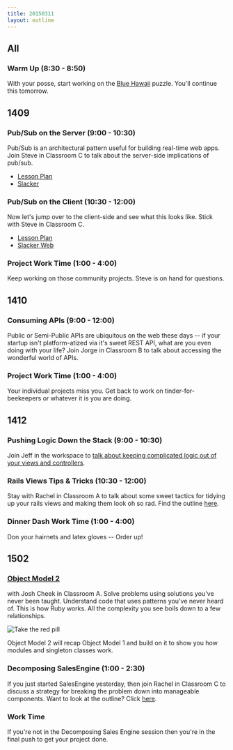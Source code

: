 ```yaml
---
title: 20150311
layout: outline
---
```


<!--- Classroom Usage
A
9 to 10:30:1412
10:30 to 12:00:1412

B
9 to 12:1410

C
9 to 10:30:1409
10:30 to 12:00:1409

WS

-->

## All

### Warm Up (8:30 - 8:50)

With your posse, start working on the [Blue Hawaii](http://www.puzzlenode.com/puzzles/7-blue-hawaii) puzzle. You'll continue this tomorrow.

## 1409

### Pub/Sub on the Server (9:00 - 10:30)

Pub/Sub is an architectural pattern useful for building real-time web
apps. Join Steve in Classroom C to talk about the server-side
implications of pub/sub.

* [Lesson Plan](https://github.com/turingschool/lesson_plans/blob/master/ruby_04-apis_and_scalability/pubsub_on_the_server.markdown)
* [Slacker](https://github.com/turingschool-examples/slacker)

### Pub/Sub on the Client (10:30 - 12:00)

Now let's jump over to the client-side and see what this looks like.
Stick with Steve in Classroom C.

* [Lesson Plan](https://github.com/turingschool/lesson_plans/blob/master/ruby_04-apis_and_scalability/pubsub_in_the_browser.markdown)
* [Slacker Web](https://github.com/turingschool-examples/slacker-web)

### Project Work Time (1:00 - 4:00)

Keep working on those community projects. Steve is on hand for questions.

## 1410

### Consuming APIs (9:00 - 12:00)

Public or Semi-Public APIs are ubiquitous on the web these days -- if
your startup isn't platform-atized via it's sweet REST API, what are you
even doing with your life? Join Jorge in Classroom B to talk about
accessing the wonderful world of APIs.

### Project Work Time (1:00 - 4:00)

Your individual projects miss you. Get back to work on
tinder-for-beekeepers or whatever it is you are doing.

## 1412

### Pushing Logic Down the Stack (9:00 - 10:30)

Join Jeff in the workspace to [talk about keeping complicated logic out
of your views and controllers](http://tutorials.jumpstartlab.com/topics/architecture/pushing_logic_down_the_stack.html).

### Rails Views Tips & Tricks (10:30 - 12:00)

Stay with Rachel in Classroom A to talk about some sweet tactics for
tidying up your rails views and making them look oh so rad. Find the outline [here](https://github.com/turingschool/lesson_plans/blob/master/ruby_02-web_applications_with_ruby/rails_views_tips_and_techniques.markdown). 

### Dinner Dash Work Time (1:00 - 4:00)

Don your hairnets and latex gloves -- Order up!

## 1502

### [Object Model 2](https://github.com/JoshCheek/ruby-object-model)

with Josh Cheek in Classroom A.
Solve problems using solutions you've never been taught.
Understand code that uses patterns you've never heard of.
This is how Ruby works. All the complexity you see boils down
to a few relationships.

![Take the red pill](https://s3.amazonaws.com/josh.cheek/images/scratch/ruby-object-model-matrix.png)

Object Model 2 will recap Object Model 1 and build on it to
show you how modules and singleton classes work.

### Decomposing SalesEngine (1:00 - 2:30)

If you just started SalesEngine yesterday, then join Rachel in Classroom C
to discuss a strategy for breaking the problem down into manageable components. Want to look at the outline? Click [here](https://github.com/turingschool/lesson_plans/blob/master/ruby_01-object_oriented_programming_with_ruby/sales_engine_decomposition.markdown). 

### Work Time

If you're not in the Decomposing Sales Engine session then you're in the final
push to get your project done.
